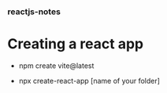 ### reactjs-notes

# Creating a react app

- npm create vite@latest

- npx create-react-app [name of your folder]
